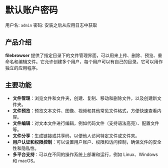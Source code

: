 # 默认账户密码

用户名: `admin`
密码: 安装之后从应用日志中获取

## 产品介绍

**filebrowser** 提供了指定目录下的文件管理界面，可以用来上传、删除、预览、重命名和编辑文件。它允许创建多个用户，每个用户可以有自己的目录。它可以用作独立的应用程序。

## 主要功能

- **文件管理**：浏览文件和文件夹，创建、复制、移动和删除文件，以及创建新文件夹。
- **文件预览**：预览文本文件、图像、视频和其他常见文件格式，方便快速查看内容。
- **文件编辑**：对文本文件进行编辑，例如代码文件（支持语法高亮）、配置文件等。
- **文件分享**：生成链接或共享码，以便他人访问特定文件或文件夹。
- **用户认证和权限控制**：可以设置用户账户、权限和访问控制，确保文件的安全性和隐私性。
- **多平台支持**：可以在不同的操作系统上部署和运行，例如 Linux、Windows 和 macOS。
